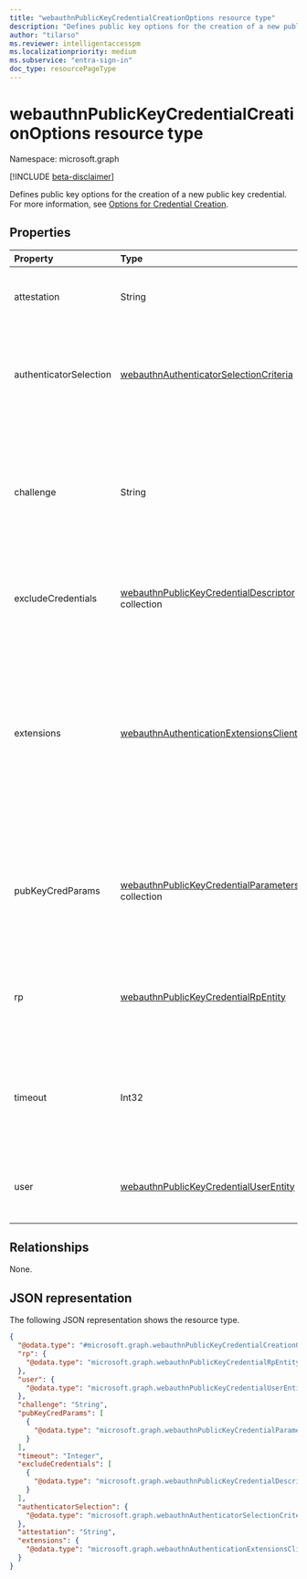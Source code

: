 ```yaml
---
title: "webauthnPublicKeyCredentialCreationOptions resource type"
description: "Defines public key options for the creation of a new public key credential."
author: "tilarso"
ms.reviewer: intelligentaccesspm
ms.localizationpriority: medium
ms.subservice: "entra-sign-in"
doc_type: resourcePageType
---
```


# webauthnPublicKeyCredentialCreationOptions resource type

Namespace: microsoft.graph

[!INCLUDE [beta-disclaimer](../../includes/beta-disclaimer.md)]

Defines public key options for the creation of a new public key credential. For more information, see [Options for Credential Creation](https://www.w3.org/TR/WebAuthn-2/#dictdef-publickeycredentialcreationoptions).  

## Properties
|Property|Type|Description|
|:---|:---|:---|
|attestation|String|Attestation preference for the Microsoft Entra ID relying party.|  
|authenticatorSelection|[webauthnAuthenticatorSelectionCriteria](../resources/webauthnauthenticatorselectioncriteria.md)|Properties of WebAuthn authenticators allowed to be used for authentication in Microsoft Entra ID.|  
|challenge|String|A Base64-encoded challenge generated by Microsoft Entra ID and sent back with the registration request to prevent replay attacks.|  
|excludeCredentials|[webauthnPublicKeyCredentialDescriptor](../resources/webauthnpublickeycredentialdescriptor.md) collection|List of credentials blocked for creations in Microsoft Entra ID.|  
|extensions|[webauthnAuthenticationExtensionsClientInputs](../resources/webauthnauthenticationextensionsclientinputs.md)|Additional processing required by Microsoft Entra ID for the client and WebAuthn authenticator. For example, Microsoft Entra ID might require that particular information be returned in the attestation object.|  
|pubKeyCredParams|[webauthnPublicKeyCredentialParameters](../resources/webauthnpublickeycredentialparameters.md) collection|A set of preferred credential properties for the creation of a new public key credential in Microsoft Entra ID.|  
|rp|[webauthnPublicKeyCredentialRpEntity](../resources/webauthnpublickeycredentialrpentity.md)|Information about the relying party (Microsoft Entra ID) responsible for the request.|  
|timeout|Int32|The time in milliseconds that the client is willing to wait for the credential creation operation to complete.|  
|user|[webauthnPublicKeyCredentialUserEntity](../resources/webAuthnpublickeycredentialuserentity.md)|Information about the user account for which the credential is generated.|  


## Relationships
None.

## JSON representation
The following JSON representation shows the resource type.
<!-- {
  "blockType": "resource",
  "@odata.type": "microsoft.graph.webauthnPublicKeyCredentialCreationOptions"
}
-->
``` json
{
  "@odata.type": "#microsoft.graph.webauthnPublicKeyCredentialCreationOptions",
  "rp": {
    "@odata.type": "microsoft.graph.webauthnPublicKeyCredentialRpEntity"
  },
  "user": {
    "@odata.type": "microsoft.graph.webauthnPublicKeyCredentialUserEntity"
  },
  "challenge": "String",
  "pubKeyCredParams": [
    {
      "@odata.type": "microsoft.graph.webauthnPublicKeyCredentialParameters"
    }
  ],
  "timeout": "Integer",
  "excludeCredentials": [
    {
      "@odata.type": "microsoft.graph.webauthnPublicKeyCredentialDescriptor"
    }
  ],
  "authenticatorSelection": {
    "@odata.type": "microsoft.graph.webauthnAuthenticatorSelectionCriteria"
  },
  "attestation": "String",
  "extensions": {
    "@odata.type": "microsoft.graph.webauthnAuthenticationExtensionsClientInputs"
  }
}
```
